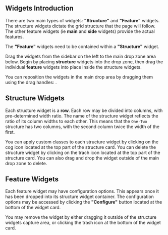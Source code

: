 ## Widgets Introduction

There are two main types of widgets: **"Structure"** and **"Feature"** widgets. The structure widgets dictate the grid structure that the page will follow. The other feature widgets (ie **main** and **side** widgets) provide the actual features.

The **"Feature"** widgets need to be contained within a **"Structure"** widget.

Drag the widgets from the sidebar on the left to the main drop zone area below. Begin by placing **structure** widgets into the drop zone, then drag the individual **feature** widgets into place inside the structure widgets.

You can reposition the widgets in the main drop area by dragging them using the drag handles: <i class="fas fa-grip-vertical"></i>.

## Structure Widgets

Each structure widget is a **row**. Each row may be divided into columns, with pre-determined width ratio. The name of the structure widget reflects the ratio of its column widths to each other. This means that the `One-Two` structure has two columns, with the second column twice the width of the first.

You can apply custom classes to each structure widget by clicking on the cog icon located at the top part of the structure card. You can delete the structure widget by clicking on the trach icon located at the top part of the structure card. You can also drag and drop the widget outside of the main drop zone to delete.

## Feature Widgets 

Each feature widget may have configuration options. This appears once it has been dropped into its structure widget container. The configuration options may be accessed by clicking the **"Configure"** button located at the bottom of the widget card.

You may remove the widget by either dragging it outside of the structure widgets capture area, or clicking the trash icon at the bottom of the widget card.